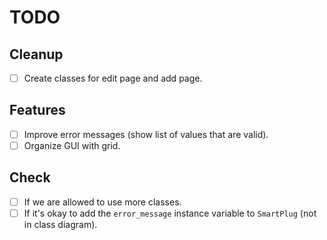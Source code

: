 # TODO

## Cleanup

- [ ] Create classes for edit page and add page.

## Features

- [ ] Improve error messages (show list of values that are valid).
- [ ] Organize GUI with grid.

## Check

- [ ] If we are allowed to use more classes.
- [ ] If it's okay to add the `error_message` instance variable to `SmartPlug` (not in class diagram).
